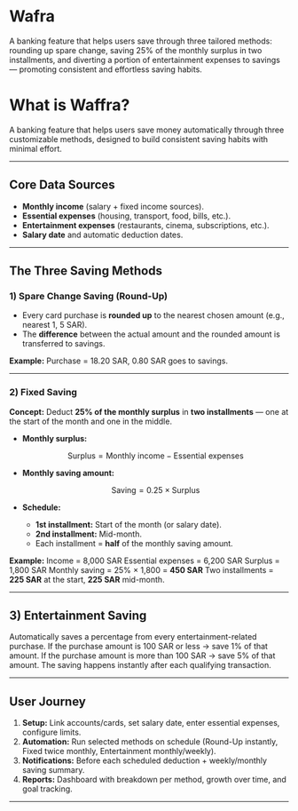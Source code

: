 # Wafra
A banking feature that helps users save through three tailored methods: rounding up spare change, saving 25% of the monthly surplus in two installments, and diverting a portion of entertainment expenses to savings — promoting consistent and effortless saving habits.


# **What is Waffra?**

A banking feature that helps users save money automatically through three customizable methods, designed to build consistent saving habits with minimal effort.

---

## **Core Data Sources**

* **Monthly income** (salary + fixed income sources).
* **Essential expenses** (housing, transport, food, bills, etc.).
* **Entertainment expenses** (restaurants, cinema, subscriptions, etc.).
* **Salary date** and automatic deduction dates.

---

## **The Three Saving Methods**

### **1) Spare Change Saving (Round-Up)**

* Every card purchase is **rounded up** to the nearest chosen amount (e.g., nearest 1, 5 SAR).
* The **difference** between the actual amount and the rounded amount is transferred to savings.

**Example:** Purchase = 18.20 SAR, 0.80 SAR goes to savings.

---

### **2) Fixed Saving**

**Concept:** Deduct **25% of the monthly surplus** in **two installments** — one at the start of the month and one in the middle.

* **Monthly surplus:**

  $$
  \text{Surplus} = \text{Monthly income} - \text{Essential expenses}
  $$

* **Monthly saving amount:**

  $$
  \text{Saving} = 0.25 \times \text{Surplus}
  $$

* **Schedule:**

  * **1st installment:** Start of the month (or salary date).
  * **2nd installment:** Mid-month.
  * Each installment = **half** of the monthly saving amount.

**Example:**
Income = 8,000 SAR
Essential expenses = 6,200 SAR
Surplus = 1,800 SAR
Monthly saving = 25% × 1,800 = **450 SAR**
Two installments = **225 SAR** at the start, **225 SAR** mid-month.

---

## **3) Entertainment Saving**
Automatically saves a percentage from every entertainment-related purchase.
If the purchase amount is 100 SAR or less → save 1% of that amount.
If the purchase amount is more than 100 SAR → save 5% of that amount.
The saving happens instantly after each qualifying transaction.

---

## **User Journey**

1. **Setup:** Link accounts/cards, set salary date, enter essential expenses, configure limits.
2. **Automation:** Run selected methods on schedule (Round-Up instantly, Fixed twice monthly, Entertainment monthly/weekly).
3. **Notifications:** Before each scheduled deduction + weekly/monthly saving summary.
4. **Reports:** Dashboard with breakdown per method, growth over time, and goal tracking.

---



